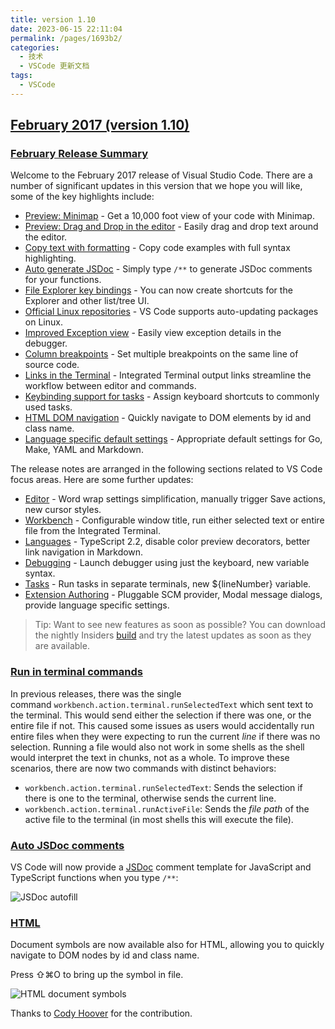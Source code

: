 ```yaml
---
title: version 1.10
date: 2023-06-15 22:11:04
permalink: /pages/1693b2/
categories:
  - 技术
  - VSCode 更新文档
tags:
  - VSCode
---
```


## [February 2017 (version 1.10)](https://code.visualstudio.com/updates/v1_10)

### [February Release Summary](https://code.visualstudio.com/updates/v1_10#_february-release-summary)

Welcome to the February 2017 release of Visual Studio Code. There are a number of significant updates in this version that we hope you will like, some of the key highlights include:

- [Preview: Minimap](https://code.visualstudio.com/updates/v1_10#_preview-minimap) - Get a 10,000 foot view of your code with Minimap.
- [Preview: Drag and Drop in the editor](https://code.visualstudio.com/updates/v1_10#_preview-drag-and-drop-selected-text) - Easily drag and drop text around the editor.
- [Copy text with formatting](https://code.visualstudio.com/updates/v1_10#_copy-with-syntax-highlighting) - Copy code examples with full syntax highlighting.
- [Auto generate JSDoc](https://code.visualstudio.com/updates/v1_10#_auto-jsdoc-comments) - Simply type `/**` to generate JSDoc comments for your functions.
- [File Explorer key bindings](https://code.visualstudio.com/updates/v1_10#_configurable-explorer-key-bindings) - You can now create shortcuts for the Explorer and other list/tree UI.
- [Official Linux repositories](https://code.visualstudio.com/updates/v1_10#_official-signed-repositories-for-linux) - VS Code supports auto-updating packages on Linux.
- [Improved Exception view](https://code.visualstudio.com/updates/v1_10#_improved-exception-experience) - Easily view exception details in the debugger.
- [Column breakpoints](https://code.visualstudio.com/updates/v1_10#_column-breakpoints) - Set multiple breakpoints on the same line of source code.
- [Links in the Terminal](https://code.visualstudio.com/updates/v1_10#_links-in-the-terminal) - Integrated Terminal output links streamline the workflow between editor and commands.
- [Keybinding support for tasks](https://code.visualstudio.com/updates/v1_10#_key-bindings-per-task) - Assign keyboard shortcuts to commonly used tasks.
- [HTML DOM navigation](https://code.visualstudio.com/updates/v1_10#_html) - Quickly navigate to DOM elements by id and class name.
- [Language specific default settings](https://code.visualstudio.com/updates/v1_10#_go-make-yaml-markdown) - Appropriate default settings for Go, Make, YAML and Markdown.

The release notes are arranged in the following sections related to VS Code focus areas. Here are some further updates:

- [Editor](https://code.visualstudio.com/updates/v1_10#_editor) - Word wrap settings simplification, manually trigger Save actions, new cursor styles.
- [Workbench](https://code.visualstudio.com/updates/v1_10#_workbench) - Configurable window title, run either selected text or entire file from the Integrated Terminal.
- [Languages](https://code.visualstudio.com/updates/v1_10#_languages) - TypeScript 2.2, disable color preview decorators, better link navigation in Markdown.
- [Debugging](https://code.visualstudio.com/updates/v1_10#_debugging) - Launch debugger using just the keyboard, new variable syntax.
- [Tasks](https://code.visualstudio.com/updates/v1_10#_task-support) - Run tasks in separate terminals, new ${lineNumber} variable.
- [Extension Authoring](https://code.visualstudio.com/updates/v1_10#_extension-authoring) - Pluggable SCM provider, Modal message dialogs, provide language specific settings.

> Tip: Want to see new features as soon as possible? You can download the nightly Insiders [build](https://code.visualstudio.com/insiders) and try the latest updates as soon as they are available.

### [Run in terminal commands](https://code.visualstudio.com/updates/v1_10#_run-in-terminal-commands)

In previous releases, there was the single command `workbench.action.terminal.runSelectedText` which sent text to the terminal. This would send either the selection if there was one, or the entire file if not. This caused some issues as users would accidentally run entire files when they were expecting to run the current *line* if there was no selection. Running a file would also not work in some shells as the shell would interpret the text in chunks, not as a whole. To improve these scenarios, there are now two commands with distinct behaviors:

- `workbench.action.terminal.runSelectedText`: Sends the selection if there is one to the terminal, otherwise sends the current line.
- `workbench.action.terminal.runActiveFile`: Sends the *file path* of the active file to the terminal (in most shells this will execute the file).

### [Auto JSDoc comments](https://code.visualstudio.com/updates/v1_10#_auto-jsdoc-comments)

VS Code will now provide a [JSDoc](https://jsdoc.app/) comment template for JavaScript and TypeScript functions when you type `/**`:

![JSDoc autofill](https://code.visualstudio.com/assets/updates/1_10/jsdoc-autofill.gif)

### [HTML](https://code.visualstudio.com/updates/v1_10#_html)

Document symbols are now available also for HTML, allowing you to quickly navigate to DOM nodes by id and class name.

Press ⇧⌘O to bring up the symbol in file.

![HTML document symbols](https://code.visualstudio.com/assets/updates/1_10/html-document-symbols.png)

Thanks to [Cody Hoover](https://github.com/hoovercj) for the contribution.
